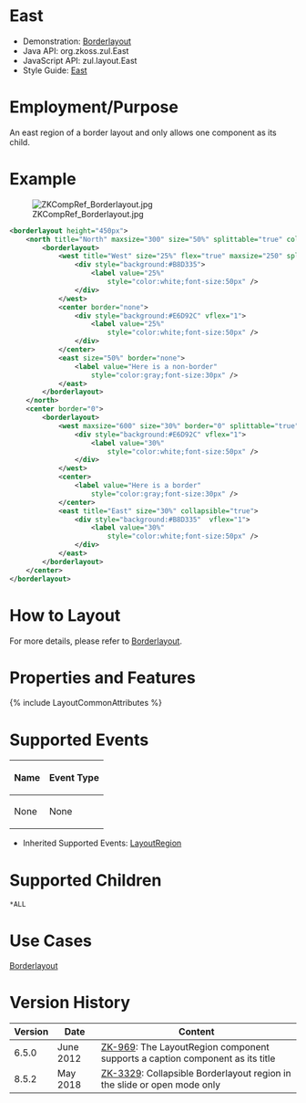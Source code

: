 

# East

- Demonstration:
  [Borderlayout](http://www.zkoss.org/zkdemo/layout/border_layout)
- Java API: <javadoc>org.zkoss.zul.East</javadoc>
- JavaScript API: <javadoc directory="jsdoc">zul.layout.East</javadoc>
- Style Guide: [
  East](ZK_Style_Guide/XUL_Component_Specification/Borderlayout/Default_(East))

# Employment/Purpose

An east region of a border layout and only allows one component as its
child.

# Example

<figure>
<img src="ZKCompRef_Borderlayout.jpg"
title="ZKCompRef_Borderlayout.jpg" />
<figcaption>ZKCompRef_Borderlayout.jpg</figcaption>
</figure>

``` xml
<borderlayout height="450px">
    <north title="North" maxsize="300" size="50%" splittable="true" collapsible="true">
        <borderlayout>
            <west title="West" size="25%" flex="true" maxsize="250" splittable="true" collapsible="true">
                <div style="background:#B8D335">
                    <label value="25%"
                        style="color:white;font-size:50px" />
                </div>
            </west>
            <center border="none">
                <div style="background:#E6D92C" vflex="1">
                    <label value="25%"
                        style="color:white;font-size:50px" />
                </div>
            </center>
            <east size="50%" border="none">
                <label value="Here is a non-border"
                    style="color:gray;font-size:30px" />
            </east>
        </borderlayout>
    </north>
    <center border="0">
        <borderlayout>
            <west maxsize="600" size="30%" border="0" splittable="true">
                <div style="background:#E6D92C" vflex="1">
                    <label value="30%"
                        style="color:white;font-size:50px" />
                </div>
            </west>
            <center>
                <label value="Here is a border"
                    style="color:gray;font-size:30px" />
            </center>
            <east title="East" size="30%" collapsible="true">
                <div style="background:#B8D335"  vflex="1">
                    <label value="30%"
                        style="color:white;font-size:50px" />
                </div>
            </east>
        </borderlayout>
    </center>
</borderlayout>
```

# How to Layout

For more details, please refer to
[Borderlayout](ZK_Component_Reference/Layouts/Borderlayout#How_to_Layout).

# Properties and Features

{% include LayoutCommonAttributes %}

# Supported Events

<table>
<thead>
<tr class="header">
<th><center>
<p>Name</p>
</center></th>
<th><center>
<p>Event Type</p>
</center></th>
</tr>
</thead>
<tbody>
<tr class="odd">
<td><p>None</p></td>
<td><p>None</p></td>
</tr>
</tbody>
</table>

- Inherited Supported Events: [
  LayoutRegion](ZK_Component_Reference/Base_Components/LayoutRegion#Supported_Events)

# Supported Children

`*ALL`

# Use Cases

[Borderlayout](ZK_Component_Reference/Layouts/Borderlayout#Use_Cases)

# Version History

| Version | Date      | Content                                                                                                                |
|---------|-----------|------------------------------------------------------------------------------------------------------------------------|
| 6.5.0   | June 2012 | [ZK-969](http://tracker.zkoss.org/browse/ZK-969): The LayoutRegion component supports a caption component as its title |
| 8.5.2   | May 2018  | [ZK-3329](http://tracker.zkoss.org/browse/ZK-3329): Collapsible Borderlayout region in the slide or open mode only     |


